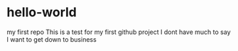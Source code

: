 # hello-world
my first repo
This is a test for my first github project
I dont have much to say I want to get down to business
